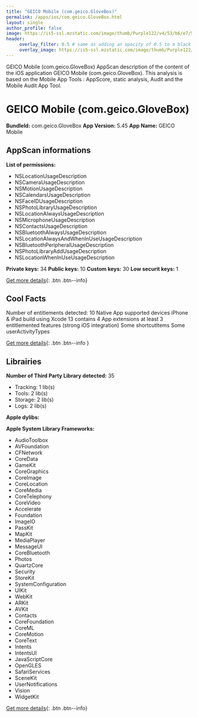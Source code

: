 ```yaml
---
title: "GEICO Mobile (com.geico.GloveBox)"
permalink: /apps/ios/com.geico.GloveBox.html
layout: single
author_profile: false
image: https://is5-ssl.mzstatic.com/image/thumb/Purple122/v4/53/b6/e7/53b6e751-0605-160d-c11c-a051cb7934f5/AppIcon-1x_U007emarketing-0-6-0-85-220.png/512x512bb.jpg
header: 
     overlay_filter: 0.5 # same as adding an opacity of 0.5 to a black background
     overlay_image: https://is5-ssl.mzstatic.com/image/thumb/Purple122/v4/53/b6/e7/53b6e751-0605-160d-c11c-a051cb7934f5/AppIcon-1x_U007emarketing-0-6-0-85-220.png/512x512bb.jpg
---
```

GEICO Mobile (com.geico.GloveBox) AppScan description of the content of the iOS application GEICO Mobile (com.geico.GloveBox). This analysis is based on the Mobile App Tools : AppScore, static analysis, Audit and the Mobile Audit App Tool.

# GEICO Mobile (com.geico.GloveBox)

**BundleId:** com.geico.GloveBox
**App Version:** 5.45
**App Name:** GEICO Mobile


## AppScan informations 

**List of permissions:** 
- NSLocationUsageDescription
- NSCameraUsageDescription
- NSMotionUsageDescription
- NSCalendarsUsageDescription
- NSFaceIDUsageDescription
- NSPhotoLibraryUsageDescription
- NSLocationAlwaysUsageDescription
- NSMicrophoneUsageDescription
- NSContactsUsageDescription
- NSBluetoothAlwaysUsageDescription
- NSLocationAlwaysAndWhenInUseUsageDescription
- NSBluetoothPeripheralUsageDescription
- NSPhotoLibraryAddUsageDescription
- NSLocationWhenInUseUsageDescription
  
  
**Private keys:** 34
**Public keys:** 10
**Custom keys:** 30
**Low securit keys:** 1
  
[Get more details](/pricing.html){: .btn .btn--info}

## Cool Facts

Number of entitlements detected: 10
Native App
supported devices iPhone & iPad
build using Xcode 13
contains 4 App extensions
at least 3 entitlemented features (strong iOS integration)
Some shortcutItems 
Some userActivityTypes
  
[Get more details](/pricing.html){: .btn .btn--info }

## Librairies 
**Number of Third Party Library detected:** 35
- Tracking: 1 lib(s)
- Tools: 2 lib(s)
- Storage: 2 lib(s)
- Logs: 2 lib(s)


**Apple dylibs:**


**Apple System Library Frameworks:**
- AudioToolbox
- AVFoundation
- CFNetwork
- CoreData
- GameKit
- CoreGraphics
- CoreImage
- CoreLocation
- CoreMedia
- CoreTelephony
- CoreVideo
- Accelerate
- Foundation
- ImageIO
- PassKit
- MapKit
- MediaPlayer
- MessageUI
- CoreBluetooth
- Photos
- QuartzCore
- Security
- StoreKit
- SystemConfiguration
- UIKit
- WebKit
- ARKit
- AVKit
- Contacts
- CoreFoundation
- CoreML
- CoreMotion
- CoreText
- Intents
- IntentsUI
- JavaScriptCore
- OpenGLES
- SafariServices
- SceneKit
- UserNotifications
- Vision
- WidgetKit


  
[Get more details](/pricing.html){: .btn .btn--info}

